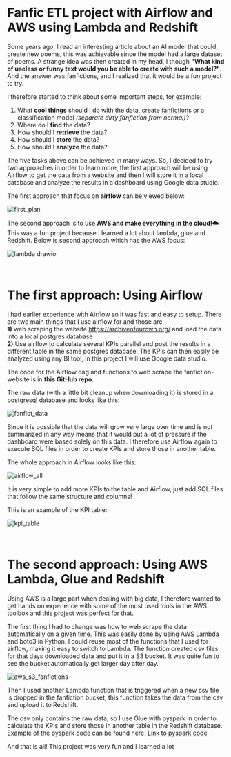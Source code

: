 # Fanfic ETL project with Airflow and AWS using Lambda and Redshift 
Some years ago, I read an interesting article about an AI model that could create new poems, this was achievable since the model had a large dataset of poems. A strange idea was then created in my head, I though **"What kind of useless or funny text would you be able to create with such a model?"**. And the answer was fanfictions, and I realized that it would be a fun project to try.

I therefore started to think about some important steps, for example:
1) What **cool things** should I do with the data, create fanfictions or a classification model *(separate dirty fanfiction from normal)*?
2) Where do I **find** the data?
3) How should I **retrieve** the data?
4) How should I **store** the data?
5) How should I **analyze** the data?

The five tasks above can be achieved in many ways. So, I decided to try two approaches in order to learn more, the first approach will be using Airflow to get the data from a website and then I will store it in a local database and analyze the results in a dashboard using Google data studio. 

The first approach that focus on **airflow** can be viewed below: 

![first_plan](https://user-images.githubusercontent.com/56206371/194145272-c8a45e6e-da82-4fe9-98ee-2ad1499fa59e.png)



The second approach is to use **AWS and make everything in the cloud!☁️** This was a fun project because I learned a lot about lambda, glue and Redshift. 
Below is second approach which has the AWS focus:


![lambda drawio](https://user-images.githubusercontent.com/56206371/194149541-c7b71071-56a0-4640-8501-850a9fc1aeba.png)

<br>

# The first approach: Using Airflow 

I had earlier experience with Airflow so it was fast and easy to setup. There are two main things that I use airflow for and those are <br> 
**1)** web scraping the website https://archiveofourown.org/ and load the data into a local postgres database <br> 
**2)** Use airflow to calculate several KPIs parallel and post the results in a different table in the same postgres database. The KPIs can then easily be analyzed using any BI tool, in this project I will use Google data studio. 

The code for the Airflow dag and functions to web scrape the fanfiction-website is in **this GitHub repo**.

The raw data (with a little bit cleanup when downloading it) is stored in a postgresql database and looks like this: 

![fanfict_data](https://user-images.githubusercontent.com/56206371/194169721-131a87d8-e8b7-4bf8-b5b9-f84ef5ba2104.PNG)

Since it is possible that the data will grow very large over time and is not summarized in any way means that it would put a lot of pressure if the dashboard were based solely on this data. I therefore use Airflow again to execute SQL files in order to create KPIs and store those in another table.

The whole approach in Airflow looks like this:


![airflow_all](https://user-images.githubusercontent.com/56206371/194409476-7a9c5919-031f-4ea2-8050-1ad67da4b4a3.PNG)

It is very simple to add more KPIs to the table and Airflow, just add SQL files that follow the same structure and columns!

This is an example of the KPI table:

![kpi_table](https://user-images.githubusercontent.com/56206371/194410341-40d34a7b-0ff9-4438-91ad-017f0ee6dcd4.PNG)

<br>

# The second approach: Using AWS Lambda, Glue and Redshift

Using AWS is a large part when dealing with big data, I therefore wanted to get hands on experience with some of the most used tools in the AWS toolbox and this project was perfect for that. 

The first thing I had to change was how to web scrape the data automatically on a given time. This was easily done by using AWS Lambda and boto3 in Python. I could reuse most of the functions that I used for airflow, making it easy to switch to Lambda. The function created csv files for that days downloaded data and put it in a S3 bucket. It was quite fun to see the bucket automatically get larger day after day.



![aws_s3_fanfictions](https://user-images.githubusercontent.com/56206371/194415520-1dd0a3aa-1fbb-43e1-a718-eed4067e4e9d.PNG)

Then I used another Lambda function that is triggered when a new csv file is dropped in the fanfiction bucket, this function takes the data from the csv and upload it to Redshift. 

The csv only contains the raw data, so I use Glue with pyspark in order to calculate the KPIs and store those in another table in the Redshift database. 
Example of the pyspark code can be found here: [Link to pyspark code](https://github.com/pergran1/Pyspark-KPIs-for-fanfictions-and-learning/blob/master/fanfiction_pyspark.ipynb)


And that is all! This project was very fun and I learned a lot




